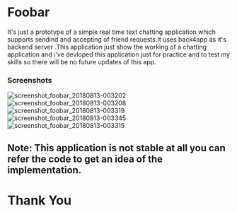 # Foobar
It's just a prototype of a simple real time text chatting application which supports sendind and accepting of friend requests.It uses back4app as it's backend server
.This application just show the working of a chatting application and i've devloped this application just for practice and to test my skills so there will be no future updates of this app.

### Screenshots
![screenshot_foobar_20180813-003202](https://user-images.githubusercontent.com/40060230/44005422-f0ca1782-9e90-11e8-975c-1481cee1acd1.png)
![screenshot_foobar_20180813-003208](https://user-images.githubusercontent.com/40060230/44005426-06b5c334-9e91-11e8-82cf-20a345e32985.png)
![screenshot_foobar_20180813-003319](https://user-images.githubusercontent.com/40060230/44005433-22341f70-9e91-11e8-91fd-197d2d16e868.png)
![screenshot_foobar_20180813-003345](https://user-images.githubusercontent.com/40060230/44005441-3035a1ac-9e91-11e8-88e0-3cf9467b5de7.png)
![screenshot_foobar_20180813-003315](https://user-images.githubusercontent.com/40060230/44005448-3eb990f8-9e91-11e8-9091-96c97078a597.png)

## Note: This application is not stable at all you can refer the code to get an idea of the implementation.
# Thank You

